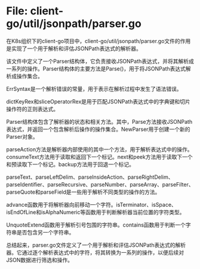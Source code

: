 # File: client-go/util/jsonpath/parser.go

在K8s组织下的client-go项目中，client-go/util/jsonpath/parser.go文件的作用是实现了一个用于解析和评估JSONPath表达式的解析器。

该文件中定义了一个Parser结构体，它负责接收JSONPath表达式，并将其解析成一系列的操作。Parser结构体的主要方法是Parse()，用于将JSONPath表达式解析成操作集合。

ErrSyntax是一个解析错误的常量，用于表示在解析过程中发生了语法错误。

dictKeyRex和sliceOperatorRex是用于匹配JSONPath表达式中的字典键和切片操作符的正则表达式。

Parser结构体包含了解析器的状态和相关方法。其中，Parse方法接收JSONPath表达式，并返回一个包含解析后操作的操作集合。NewParser用于创建一个新的Parser对象。

parseAction方法是解析器内部使用的其中一个方法，用于解析表达式中的操作。consumeText方法用于读取和返回下一个标记。next和peek方法用于读取下一个和预读取下一个标记。backup方法用于回退一个标记。

parseText、parseLeftDelim、parseInsideAction、parseRightDelim、parseIdentifier、parseRecursive、parseNumber、parseArray、parseFilter、parseQuote和parseField是一些用于解析不同类型的操作的方法。

advance函数用于将解析器向前移动一个字符。isTerminator、isSpace、isEndOfLine和isAlphaNumeric等函数用于判断解析器当前位置的字符类型。

UnquoteExtend函数用于解析引号包围的字符串。contains函数用于判断一个字符串是否包含另一个字符串。

总结起来，parser.go文件定义了一个用于解析和评估JSONPath表达式的解析器。它通过逐个解析表达式中的字符，将其转换为一系列的操作，以便后续对JSON数据进行筛选和操作。

